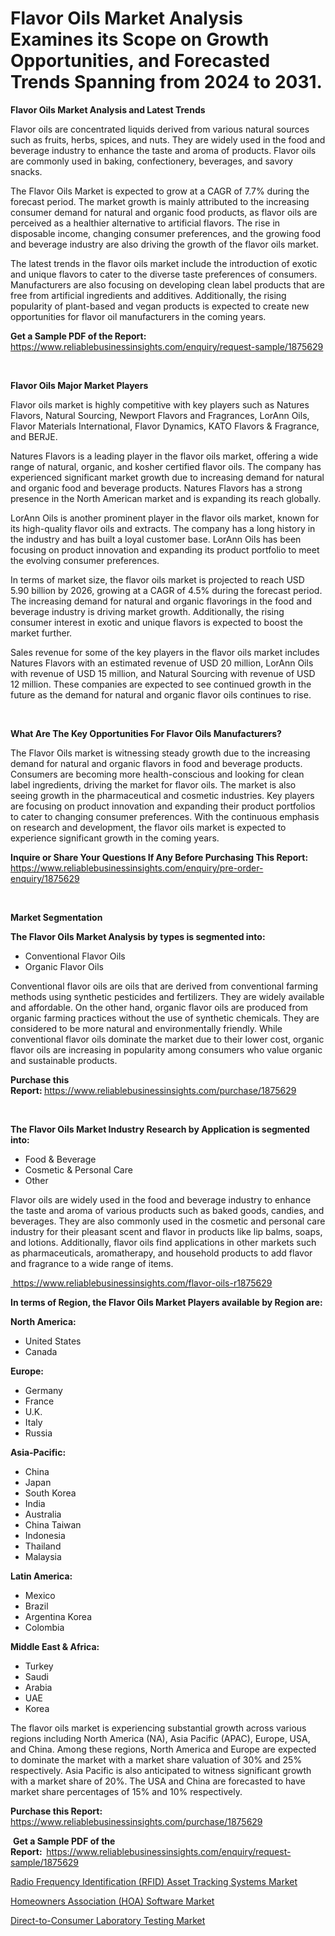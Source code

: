 <p><h1>Flavor Oils Market Analysis Examines its Scope on Growth Opportunities, and Forecasted Trends Spanning from 2024 to 2031.</h1></p><p><strong>Flavor Oils Market Analysis and Latest Trends</strong></p>
<p><p>Flavor oils are concentrated liquids derived from various natural sources such as fruits, herbs, spices, and nuts. They are widely used in the food and beverage industry to enhance the taste and aroma of products. Flavor oils are commonly used in baking, confectionery, beverages, and savory snacks.</p><p>The Flavor Oils Market is expected to grow at a CAGR of 7.7% during the forecast period. The market growth is mainly attributed to the increasing consumer demand for natural and organic food products, as flavor oils are perceived as a healthier alternative to artificial flavors. The rise in disposable income, changing consumer preferences, and the growing food and beverage industry are also driving the growth of the flavor oils market.</p><p>The latest trends in the flavor oils market include the introduction of exotic and unique flavors to cater to the diverse taste preferences of consumers. Manufacturers are also focusing on developing clean label products that are free from artificial ingredients and additives. Additionally, the rising popularity of plant-based and vegan products is expected to create new opportunities for flavor oil manufacturers in the coming years.</p></p>
<p><strong>Get a Sample PDF of the Report:&nbsp;</strong> <a href="https://www.reliablebusinessinsights.com/enquiry/request-sample/1875629">https://www.reliablebusinessinsights.com/enquiry/request-sample/1875629</a></p>
<p>&nbsp;</p>
<p><strong>Flavor Oils Major Market Players</strong></p>
<p><p>Flavor oils market is highly competitive with key players such as Natures Flavors, Natural Sourcing, Newport Flavors and Fragrances, LorAnn Oils, Flavor Materials International, Flavor Dynamics, KATO Flavors & Fragrance, and BERJE.</p><p>Natures Flavors is a leading player in the flavor oils market, offering a wide range of natural, organic, and kosher certified flavor oils. The company has experienced significant market growth due to increasing demand for natural and organic food and beverage products. Natures Flavors has a strong presence in the North American market and is expanding its reach globally.</p><p>LorAnn Oils is another prominent player in the flavor oils market, known for its high-quality flavor oils and extracts. The company has a long history in the industry and has built a loyal customer base. LorAnn Oils has been focusing on product innovation and expanding its product portfolio to meet the evolving consumer preferences.</p><p>In terms of market size, the flavor oils market is projected to reach USD 5.90 billion by 2026, growing at a CAGR of 4.5% during the forecast period. The increasing demand for natural and organic flavorings in the food and beverage industry is driving market growth. Additionally, the rising consumer interest in exotic and unique flavors is expected to boost the market further.</p><p>Sales revenue for some of the key players in the flavor oils market includes Natures Flavors with an estimated revenue of USD 20 million, LorAnn Oils with revenue of USD 15 million, and Natural Sourcing with revenue of USD 12 million. These companies are expected to see continued growth in the future as the demand for natural and organic flavor oils continues to rise.</p></p>
<p>&nbsp;</p>
<p><strong>What Are The Key Opportunities For Flavor Oils Manufacturers?</strong></p>
<p><p>The Flavor Oils market is witnessing steady growth due to the increasing demand for natural and organic flavors in food and beverage products. Consumers are becoming more health-conscious and looking for clean label ingredients, driving the market for flavor oils. The market is also seeing growth in the pharmaceutical and cosmetic industries. Key players are focusing on product innovation and expanding their product portfolios to cater to changing consumer preferences. With the continuous emphasis on research and development, the flavor oils market is expected to experience significant growth in the coming years.</p></p>
<p><strong>Inquire or Share Your Questions If Any Before Purchasing This Report:</strong> <a href="https://www.reliablebusinessinsights.com/enquiry/pre-order-enquiry/1875629">https://www.reliablebusinessinsights.com/enquiry/pre-order-enquiry/1875629</a></p>
<p>&nbsp;</p>
<p><strong>Market Segmentation</strong></p>
<p><strong>The Flavor Oils Market Analysis by types is segmented into:</strong></p>
<p><ul><li>Conventional Flavor Oils</li><li>Organic Flavor Oils</li></ul></p>
<p><p>Conventional flavor oils are oils that are derived from conventional farming methods using synthetic pesticides and fertilizers. They are widely available and affordable. On the other hand, organic flavor oils are produced from organic farming practices without the use of synthetic chemicals. They are considered to be more natural and environmentally friendly. While conventional flavor oils dominate the market due to their lower cost, organic flavor oils are increasing in popularity among consumers who value organic and sustainable products.</p></p>
<p><strong>Purchase this Report:&nbsp;</strong><a href="https://www.reliablebusinessinsights.com/purchase/1875629">https://www.reliablebusinessinsights.com/purchase/1875629</a></p>
<p>&nbsp;</p>
<p><strong>The Flavor Oils Market Industry Research by Application is segmented into:</strong></p>
<p><ul><li>Food & Beverage</li><li>Cosmetic & Personal Care</li><li>Other</li></ul></p>
<p><p>Flavor oils are widely used in the food and beverage industry to enhance the taste and aroma of various products such as baked goods, candies, and beverages. They are also commonly used in the cosmetic and personal care industry for their pleasant scent and flavor in products like lip balms, soaps, and lotions. Additionally, flavor oils find applications in other markets such as pharmaceuticals, aromatherapy, and household products to add flavor and fragrance to a wide range of items.</p></p>
<p><a href="https://www.reliablebusinessinsights.com/flavor-oils-r1875629">&nbsp;https://www.reliablebusinessinsights.com/flavor-oils-r1875629</a></p>
<p><strong>In terms of Region, the Flavor Oils Market Players available by Region are:</strong></p>
<p>
    <p> <strong> North America: </strong>
        <ul>
            <li>United States</li>
            <li>Canada</li>
        </ul>
        </p> 
    <p> <strong> Europe: </strong>
        <ul>
            <li>Germany</li>
            <li>France</li>
            <li>U.K.</li>
            <li>Italy</li>
            <li>Russia</li>
        </ul>
        </p> 
    <p> <strong> Asia-Pacific: </strong>
        <ul>
            <li>China</li>
            <li>Japan</li>
            <li>South Korea</li>
            <li>India</li>
            <li>Australia</li>
            <li>China Taiwan</li>
            <li>Indonesia</li>
            <li>Thailand</li>
            <li>Malaysia</li>
        </ul>
        </p> 
    <p> <strong> Latin America: </strong>
        <ul>
            <li>Mexico</li>
            <li>Brazil</li>
            <li>Argentina Korea</li>
            <li>Colombia</li>
        </ul>
        </p> 
    <p> <strong> Middle East & Africa: </strong>
        <ul>
            <li>Turkey</li>
            <li>Saudi</li>
            <li>Arabia</li>
            <li>UAE</li>
            <li>Korea</li>
        </ul>
    </p>
    </p>
<p><p>The flavor oils market is experiencing substantial growth across various regions including North America (NA), Asia Pacific (APAC), Europe, USA, and China. Among these regions, North America and Europe are expected to dominate the market with a market share valuation of 30% and 25% respectively. Asia Pacific is also anticipated to witness significant growth with a market share of 20%. The USA and China are forecasted to have market share percentages of 15% and 10% respectively.</p></p>
<p><strong>Purchase this Report: </strong><a href="https://www.reliablebusinessinsights.com/purchase/1875629">https://www.reliablebusinessinsights.com/purchase/1875629</a></p>
<p>&nbsp;<strong>Get a Sample PDF of the Report:&nbsp;&nbsp;</strong><a href="https://www.reliablebusinessinsights.com/enquiry/request-sample/1875629">https://www.reliablebusinessinsights.com/enquiry/request-sample/1875629</a></p>
<p><strong></strong></p>
<p><p><a href="https://github.com/brenzgnarento/Market-Research-Report-List-3/blob/main/radio-frequency-identification-rfid-asset-tracking-systems-market.md">Radio Frequency Identification (RFID) Asset Tracking Systems Market</a></p><p><a href="https://github.com/LaceyZemlak1/Market-Research-Report-List-1/blob/main/homeowners-association-hoa-software-market.md">Homeowners Association (HOA) Software Market</a></p><p><a href="https://github.com/MyrtisWest1/Market-Research-Report-List-2/blob/main/direct-to-consumer-laboratory-testing-market.md">Direct-to-Consumer Laboratory Testing Market</a></p></p>